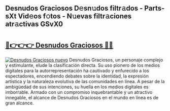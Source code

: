 ## Desnudos Graciosos D𝚎sn𝚞dos filtr𝚊dos - Parts-sXt Vid𝚎os f𝚘tos - N𝚞evas filtr𝚊ciones atr𝚊ctivas GSvX0

# <h2><a href="http://mb99zw4.tromn.icu/?c=Desnudos+Graciosos">🔗👉👉👉 Desnudos Graciosos 🔗🔗</a></h2>

[![Desnudos Graciosos nuevo](https://i.imgur.com/pEAQMta.gif)](http://mb99zw4.tromn.icu/?c=Desnudos+Graciosos)
Desnudos Graciosos, un personaje complejo y estimulante, elude la clasificación directa. Su uso pionero de los medios digitales para la autorrepresentación ha cautivado y enfurecido a los espectadores, encendiendo debates sobre la identidad, la expresión artística y la naturaleza evolutiva de las comunidades en línea. A pesar de la ambigüedad de sus intenciones, su huella en los medios digitales es imborrable. Armado con un compromiso inquebrantable y un atractivo innegable, el alcance de Desnudos Graciosos en el mundo en línea es de gran alcance.

